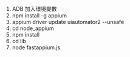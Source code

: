 1. ADB 加入環境變數
2. npm install -g appium
3. appium driver update uiautomator2 --unsafe
4. cd node_appium
5. npm install
6. cd lib
7. node fastappium.js
